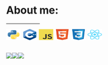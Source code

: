 <h1> About me:</h1>
<hr width="18%"></hr>

<div align="left">
    <div>
  <img align="center" alt="Python" height="30" width="40" src="https://raw.githubusercontent.com/devicons/devicon/master/icons/python/python-original.svg">
  <img align="center" alt="c plus plus" height="30" width="40" src="https://raw.githubusercontent.com/devicons/devicon/master/icons/cplusplus/cplusplus-original.svg">
  <img align="center" alt="Js" height="30" width="40" src="https://raw.githubusercontent.com/devicons/devicon/master/icons/javascript/javascript-original.svg">
  <img align="center" alt="HTML" height="30" width="40" src="https://raw.githubusercontent.com/devicons/devicon/master/icons/html5/html5-original.svg">
  <img align="center" alt="CSS" height="30" width="40" src="https://raw.githubusercontent.com/devicons/devicon/master/icons/css3/css3-original.svg">
  <img align="center" alt="Rafa-React" height="30" width="40" src="https://raw.githubusercontent.com/devicons/devicon/master/icons/react/react-original.svg">
   </div>
    <br /><br />
    <img align="left" height="150em" src="https://github-readme-stats.vercel.app/api/top-langs/?username=luisArthurRodriguesDaSilva&layout=compact&langs_count=7&theme=codeSTACKr"/>
    <img align="left" height="150em" src="https://github-readme-stats.vercel.app/api?username=luisArthurRodriguesDaSilva&show_icons=true&theme=codeSTACKr&include_all_commits=true&count_private=true"/>
<div>
  <a align="center" href="https://www.instagram.com/luisarthur4002/" target="_blank"><img src="https://img.shields.io/badge/-Instagram-%23E4405F?style=for-the-badge&logo=instagram&logoColor=white" target="_blank"></a>
 </div>
</div>
  

 	
